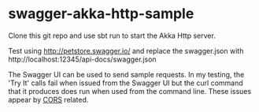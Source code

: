 # swagger-akka-http-sample

Clone this git repo and use sbt run to start the Akka Http server.

Test using http://petstore.swagger.io/ and replace the swagger.json with http://localhost:12345/api-docs/swagger.json

The Swagger UI can be used to send sample requests. In my testing, the 'Try It' calls fail when issued from the Swagger UI but the curl command that it produces does run when used from the command line. These issues appear by [CORS](https://en.wikipedia.org/wiki/Cross-origin_resource_sharing) related. 

